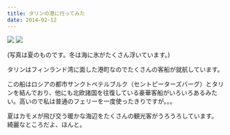 ```yaml
---
title: タリンの港に行ってみた
date: 2014-02-12
---
```


![](https://farm1.staticflickr.com/650/20899038469_e1ee484ca0_b.jpg)
![](https://farm6.staticflickr.com/5500/10876685374_0fe12a3875_k.jpg)

(写真は夏のものです。冬は海に氷がたくさん浮いています。)

タリンはフィンランド湾に面した港町なのでたくさんの客船が就航しています。

この船はロシアの都市サンクトペテルブルク（セントピーターズバーグ）とタリンを結んでおり、他にも北欧諸国を往復している豪華客船がいろいろあるみたい。高いので私は普通のフェリーを一度使ったきりですが。。。

夏はカモメが飛び交う暖かな海辺をたくさんの観光客がうろうろしています。
綺麗なところだよ、ほんと。
